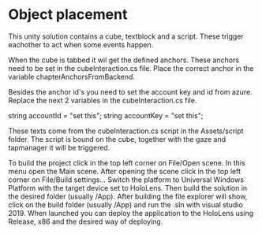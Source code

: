 # Object placement

This unity solution contains a cube, textblock and a script. These trigger eachother to act when some events happen.

When the cube is tabbed it wil get the defined anchors. These anchors need to be set in the cubeInteraction.cs file.
Place the correct anchor in the variable chapterAnchorsFromBackend.

Besides the anchor id's you need to set the account key and id from azure.
Replace the next 2 variables in the cubeInteraction.cs file.

string accountId = "set this";
string accountKey = "set this";

These texts come from the cubeInteraction.cs script in the Assets/script folder. The script is bound on the cube, together with the gaze and tapmanager it will be triggered.

To build the project click in the top left corner on File/Open scene. In this menu open the Main scene.
After opening the scene click in the top left corner on File/Build settings... Switch the platform to Universal Windows Platform with the target device set to HoloLens. Then build the solution in the desired folder (usually /App). After building the file explorer will show, click on the build folder (usually /App) and run the .sln with visual studio 2019. When launched you can deploy the application to the HoloLens using Release, x86 and the desired way of deploying.
